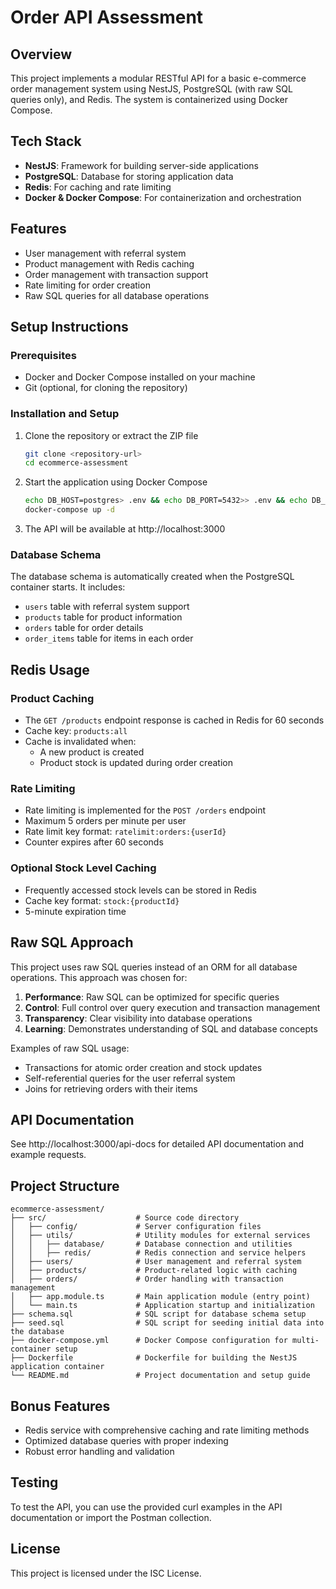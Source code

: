 # Order API Assessment

## Overview
This project implements a modular RESTful API for a basic e-commerce order management system using NestJS, PostgreSQL (with raw SQL queries only), and Redis. The system is containerized using Docker Compose.

## Tech Stack
- **NestJS**: Framework for building server-side applications
- **PostgreSQL**: Database for storing application data
- **Redis**: For caching and rate limiting
- **Docker & Docker Compose**: For containerization and orchestration

## Features
- User management with referral system
- Product management with Redis caching
- Order management with transaction support
- Rate limiting for order creation
- Raw SQL queries for all database operations

## Setup Instructions

### Prerequisites
- Docker and Docker Compose installed on your machine
- Git (optional, for cloning the repository)

### Installation and Setup
1. Clone the repository or extract the ZIP file
   ```bash
   git clone <repository-url>
   cd ecommerce-assessment
   ```

2. Start the application using Docker Compose
   ```bash
   echo DB_HOST=postgres> .env && echo DB_PORT=5432>> .env && echo DB_USER=postgres>> .env && echo DB_PASSWORD=postgres>> .env && echo DB_NAME=ecommerce>> .env
   docker-compose up -d
   ```

3. The API will be available at http://localhost:3000

### Database Schema
The database schema is automatically created when the PostgreSQL container starts. It includes:
- `users` table with referral system support
- `products` table for product information
- `orders` table for order details
- `order_items` table for items in each order

## Redis Usage

### Product Caching
- The `GET /products` endpoint response is cached in Redis for 60 seconds
- Cache key: `products:all`
- Cache is invalidated when:
  - A new product is created
  - Product stock is updated during order creation

### Rate Limiting
- Rate limiting is implemented for the `POST /orders` endpoint
- Maximum 5 orders per minute per user
- Rate limit key format: `ratelimit:orders:{userId}`
- Counter expires after 60 seconds

### Optional Stock Level Caching
- Frequently accessed stock levels can be stored in Redis
- Cache key format: `stock:{productId}`
- 5-minute expiration time

## Raw SQL Approach
This project uses raw SQL queries instead of an ORM for all database operations. This approach was chosen for:

1. **Performance**: Raw SQL can be optimized for specific queries
2. **Control**: Full control over query execution and transaction management
3. **Transparency**: Clear visibility into database operations
4. **Learning**: Demonstrates understanding of SQL and database concepts

Examples of raw SQL usage:
- Transactions for atomic order creation and stock updates
- Self-referential queries for the user referral system
- Joins for retrieving orders with their items

## API Documentation
See http://localhost:3000/api-docs for detailed API documentation and example requests.

## Project Structure
```
ecommerce-assessment/
├── src/                    # Source code directory
│   ├── config/             # Server configuration files
│   ├── utils/              # Utility modules for external services
│   │   ├── database/       # Database connection and utilities
│   │   ├── redis/          # Redis connection and service helpers
│   ├── users/              # User management and referral system
│   ├── products/           # Product-related logic with caching
│   ├── orders/             # Order handling with transaction management
│   ├── app.module.ts       # Main application module (entry point)
│   └── main.ts             # Application startup and initialization
├── schema.sql              # SQL script for database schema setup
├── seed.sql                # SQL script for seeding initial data into the database
├── docker-compose.yml      # Docker Compose configuration for multi-container setup
├── Dockerfile              # Dockerfile for building the NestJS application container
└── README.md               # Project documentation and setup guide

```

## Bonus Features
- Redis service with comprehensive caching and rate limiting methods
- Optimized database queries with proper indexing
- Robust error handling and validation

## Testing
To test the API, you can use the provided curl examples in the API documentation or import the Postman collection.

## License
This project is licensed under the ISC License.
